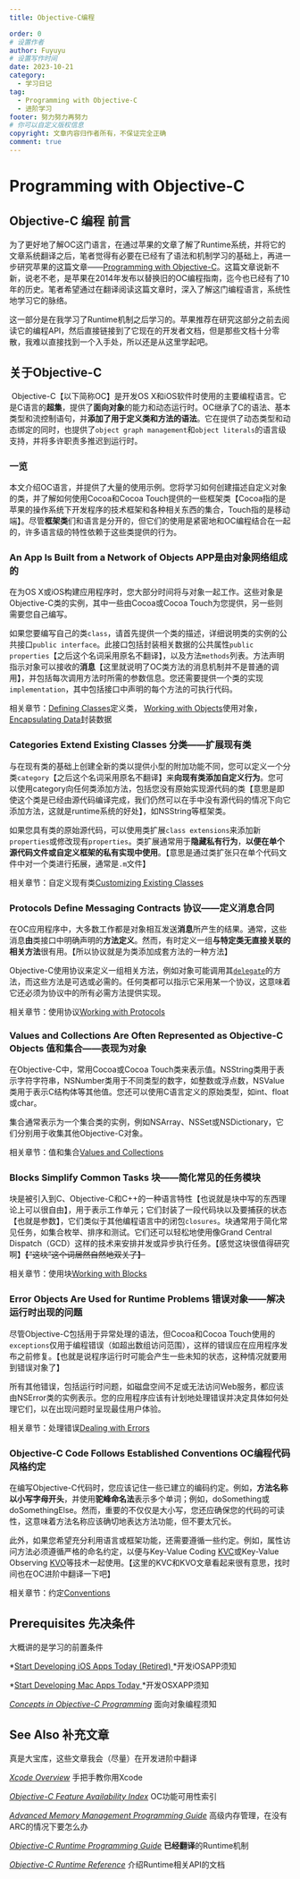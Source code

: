 ```yaml
---
title: Objective-C编程

order: 0
# 设置作者
author: Fuyuyu
# 设置写作时间
date: 2023-10-21
category:
  - 学习日记
tag:
  - Programming with Objective-C
  - 进阶学习
footer: 努力努力再努力
# 你可以自定义版权信息
copyright: 文章内容归作者所有，不保证完全正确
comment: true
---
```


# Programming with Objective-C 

## Objective-C 编程 前言

​	为了更好地了解OC这门语言，在通过苹果的文章了解了Runtime系统，并将它的文章系统翻译之后，笔者觉得有必要在已经有了语法和机制学习的基础上，再进一步研究苹果的这篇文章——[Programming with Objective-C](https://developer.apple.com/library/archive/documentation/Cocoa/Conceptual/ProgrammingWithObjectiveC/Introduction/Introduction.html#//apple_ref/doc/uid/TP40011210)。这篇文章说新不新，说老不老，是苹果在2014年发布以替换旧的OC编程指南，迄今也已经有了10年的历史。笔者希望通过在翻译阅读这篇文章时，深入了解这门编程语言，系统性地学习它的脉络。

​	这一部分是在我学习了Runtime机制之后学习的。苹果推荐在研究这部分之前去阅读它的编程API，然后直接链接到了它现在的开发者文档，但是那些文档十分零散，我难以直接找到一个入手处，所以还是从这里学起吧。

## 关于Objective-C 

​	Objective-C【以下简称OC】是开发OS X和iOS软件时使用的主要编程语言。它是C语言的**超集**，提供了**面向对象**的能力和动态运行时。OC继承了C的语法、基本类型和流控制语句，并**添加了用于定义类和方法的语法**。它在提供了动态类型和动态绑定的同时，也提供了`object graph management`和`object literals`的语言级支持，并将多许职责多推迟到运行时。

### 一览

本文介绍OC语言，并提供了大量的使用示例。您将学习如何创建描述自定义对象的类，并了解如何使用Cocoa和Cocoa Touch提供的一些框架类【Cocoa指的是苹果的操作系统下开发程序的技术框架和各种相关东西的集合，Touch指的是移动端】。尽管**框架类**们和语言是分开的，但它们的使用是紧密地和OC编程结合在一起的，许多语言级的特性依赖于这些类提供的行为。

### An App Is Built from a Network of Objects  APP是由对象网络组成的

在为OS X或iOS构建应用程序时，您大部分时间将与对象一起工作。这些对象是Objective-C类的实例，其中一些由Cocoa或Cocoa Touch为您提供，另一些则需要您自己编写。

如果您要编写自己的类`class`，请首先提供一个类的描述，详细说明类的实例的公共接口`public interface`。此接口包括封装相关数据的公共属性`public properties`【之后这个名词采用原名不翻译】，以及方法`methods`列表。方法声明指示对象可以接收的**消息**【这里就说明了OC类方法的消息机制并不是普通的调用】，并包括每次调用方法时所需的参数信息。您还需要提供一个类的实现`implementation`，其中包括接口中声明的每个方法的可执行代码。

相关章节：[Defining Classes](https://developer.apple.com/library/archive/documentation/Cocoa/Conceptual/ProgrammingWithObjectiveC/DefiningClasses/DefiningClasses.html#//apple_ref/doc/uid/TP40011210-CH3-SW1)定义类， [Working with Objects](https://developer.apple.com/library/archive/documentation/Cocoa/Conceptual/ProgrammingWithObjectiveC/WorkingwithObjects/WorkingwithObjects.html#//apple_ref/doc/uid/TP40011210-CH4-SW1)使用对象，[Encapsulating Data](https://developer.apple.com/library/archive/documentation/Cocoa/Conceptual/ProgrammingWithObjectiveC/EncapsulatingData/EncapsulatingData.html#//apple_ref/doc/uid/TP40011210-CH5-SW1)封装数据

### Categories Extend Existing Classes 分类——扩展现有类

​	与在现有类的基础上创建全新的类以提供小型的附加功能不同，您可以定义一个分类`category`【之后这个名词采用原名不翻译】来**向现有类添加自定义行为**。您可以使用category向任何类添加方法，包括您没有原始实现源代码的类【意思是即使这个类是已经由源代码编译完成，我们仍然可以在手中没有源代码的情况下向它添加方法，这就是runtime系统的好处】，如NSString等框架类。

如果您具有类的原始源代码，可以使用类扩展`class extensions`来添加新`properties`或修改现有`properties`。类扩展通常用于**隐藏私有行为**，**以便在单个源代码文件或自定义框架的私有实现中使用**。【意思是通过类扩张只在单个代码文件中对一个类进行拓展，通常是`.m`文件】

相关章节：自定义现有类[Customizing Existing Classes](https://developer.apple.com/library/archive/documentation/Cocoa/Conceptual/ProgrammingWithObjectiveC/CustomizingExistingClasses/CustomizingExistingClasses.html#//apple_ref/doc/uid/TP40011210-CH6-SW1)

### Protocols Define Messaging Contracts 协议——定义消息合同

在OC应用程序中，大多数工作都是对象相互发送**消息**所产生的结果。通常，这些消息**由**类接口中明确声明的**方法定义**。然而，有时定义一组**与特定类无直接关联的相关方法**很有用。【所以协议就是为类添加成套方法的一种方法】

Objective-C使用协议来定义一组相关方法，例如对象可能调用其[`delegate`](/tec/advanced/Delegation.md)的方法，而这些方法是可选或必需的。任何类都可以指示它采用某一个协议，这意味着它还必须为协议中的所有必需方法提供实现。

相关章节：使用协议[Working with Protocols](https://developer.apple.com/library/archive/documentation/Cocoa/Conceptual/ProgrammingWithObjectiveC/WorkingwithProtocols/WorkingwithProtocols.html#//apple_ref/doc/uid/TP40011210-CH11-SW1)

### Values and Collections Are Often Represented as Objective-C Objects 值和集合——表现为对象

在Objective-C中，常用Cocoa或Cocoa Touch类来表示值。NSString类用于表示字符字符串，NSNumber类用于不同类型的数字，如整数或浮点数，NSValue类用于表示C结构体等其他值。您还可以使用C语言定义的原始类型，如int、float或char。

集合通常表示为一个集合类的实例，例如NSArray、NSSet或NSDictionary，它们分别用于收集其他Objective-C对象。

相关章节：值和集合[Values and Collections](https://developer.apple.com/library/archive/documentation/Cocoa/Conceptual/ProgrammingWithObjectiveC/FoundationTypesandCollections/FoundationTypesandCollections.html#//apple_ref/doc/uid/TP40011210-CH7-SW1)

### Blocks Simplify Common Tasks 块——简化常见的任务模块

块是被引入到C、Objective-C和C++的一种语言特性【也说就是块中写的东西理论上可以很自由】，用于表示工作单元；它们封装了一段代码块以及要捕获的状态【也就是参数】，它们类似于其他编程语言中的闭包`closures`。块通常用于简化常见任务，如集合枚举、排序和测试。它们还可以轻松地使用像Grand Central Dispatch（GCD）这样的技术来安排并发或异步执行任务。【感觉这块很值得研究啊】~~【“这块”这个词居然自然地双关了】~~

相关章节：使用块[Working with Blocks](https://developer.apple.com/library/archive/documentation/Cocoa/Conceptual/ProgrammingWithObjectiveC/WorkingwithBlocks/WorkingwithBlocks.html#//apple_ref/doc/uid/TP40011210-CH8-SW1)

### Error Objects Are Used for Runtime Problems 错误对象——解决运行时出现的问题

尽管Objective-C包括用于异常处理的语法，但Cocoa和Cocoa Touch使用的`exceptions`仅用于编程错误（如超出数组访问范围），这样的错误应在应用程序发布之前修复。【也就是说程序运行时可能会产生一些未知的状态，这种情况就要用到错误对象了】

所有其他错误，包括运行时问题，如磁盘空间不足或无法访问Web服务，都应该由NSError类的实例表示。您的应用程序应该有计划地处理错误并决定具体如何处理它们，以在出现问题时呈现最佳用户体验。

相关章节：处理错误[Dealing with Errors](https://developer.apple.com/library/archive/documentation/Cocoa/Conceptual/ProgrammingWithObjectiveC/ErrorHandling/ErrorHandling.html#//apple_ref/doc/uid/TP40011210-CH9-SW1)

### Objective-C Code Follows Established Conventions OC编程代码风格约定

在编写Objective-C代码时，您应该记住一些已建立的编码约定。例如，**方法名称以小写字母开头**，并使用**驼峰命名法**表示多个单词；例如，doSomething或doSomethingElse。然而，重要的不仅仅是大小写，您还应确保您的代码的可读性，这意味着方法名称应该确切地表达方法功能，但不要太冗长。

此外，如果您希望充分利用语言或框架功能，还需要遵循一些约定。例如，属性访问方法必须遵循严格的命名约定，以便与Key-Value Coding [KVC](https://developer.apple.com/library/archive/documentation/Cocoa/Conceptual/KeyValueCoding/index.html#//apple_ref/doc/uid/10000107-SW1)或Key-Value Observing [KVO](https://developer.apple.com/library/archive/documentation/Cocoa/Conceptual/KeyValueObserving/KeyValueObserving.html#//apple_ref/doc/uid/10000177i)等技术一起使用。【这里的KVC和KVO文章看起来很有意思，找时间也在OC进阶中翻译一下吧】

相关章节：约定[Conventions](https://developer.apple.com/library/archive/documentation/Cocoa/Conceptual/ProgrammingWithObjectiveC/Conventions/Conventions.html#//apple_ref/doc/uid/TP40011210-CH10-SW1)

## Prerequisites 先决条件

大概讲的是学习的前置条件

*[Start Developing iOS Apps Today (Retired) ](https://developer.apple.com/library/archive/referencelibrary/GettingStarted/RoadMapiOS-Legacy/index.html#//apple_ref/doc/uid/TP40011343)*开发iOSAPP须知

*[Start Developing Mac Apps Today ](https://developer.apple.com/library/archive/referencelibrary/GettingStarted/RoadMapOSX/index.html#//apple_ref/doc/uid/TP40012262)*开发OSXAPP须知

*[Concepts in Objective-C Programming](https://developer.apple.com/library/archive/documentation/General/Conceptual/CocoaEncyclopedia/Introduction/Introduction.html#//apple_ref/doc/uid/TP40010810)* 面向对象编程须知

## See Also 补充文章

真是大宝库，这些文章我会（尽量）在开发进阶中翻译

*[Xcode Overview](https://developer.apple.com/library/archive/documentation/ToolsLanguages/Conceptual/Xcode_Overview/index.html#//apple_ref/doc/uid/TP40010215)* 手把手教你用Xcode

*[Objective-C Feature Availability Index](https://developer.apple.com/library/archive/releasenotes/ObjectiveC/ObjCAvailabilityIndex/index.html#//apple_ref/doc/uid/TP40012243)* OC功能可用性索引

*[Advanced Memory Management Programming Guide](https://developer.apple.com/library/archive/documentation/Cocoa/Conceptual/MemoryMgmt/Articles/MemoryMgmt.html#//apple_ref/doc/uid/10000011i)* 高级内存管理，在没有ARC的情况下要怎么办

*[Objective-C Runtime Programming Guide](https://developer.apple.com/library/archive/documentation/Cocoa/Conceptual/ObjCRuntimeGuide/Introduction/Introduction.html#//apple_ref/doc/uid/TP40008048)* **已经翻译**的Runtime机制

*[Objective-C Runtime Reference](https://developer.apple.com/documentation/objectivec/objective_c_runtime)* 介绍Runtime相关API的文档
